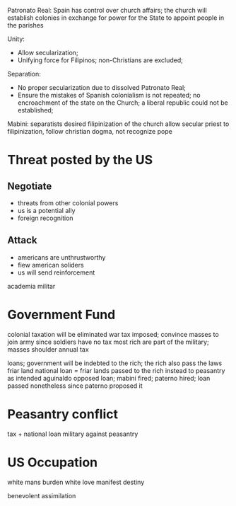 Patronato Real: Spain has control over church affairs; the church will establish colonies in exchange for power for the State to appoint people in the parishes

Unity:
* Allow secularization;
* Unifying force for Filipinos; non-Christians are excluded;

Separation:
* No proper secularization due to dissolved Patronato Real;
* Ensure the mistakes of Spanish colonialism is not repeated; no encroachment of the state on the Church; a liberal republic could not be established;

Mabini:
separatists
desired filipinization of the church
allow secular priest to filipinization, follow christian dogma, not recognize pope

# Threat posted by the US
## Negotiate
* threats from other colonial powers
* us is a potential ally
* foreign recognition
## Attack
* americans are unthrustworthy
* fiew american soliders
* us will send reinforcement

academia militar
# Government Fund
colonial taxation will be eliminated
war tax imposed; convince masses to join army since soldiers have no tax
most rich are part of the military; masses shoulder annual tax

loans; government will be indebted to the rich; the rich also pass the laws
friar land
national loan = friar lands passed to the rich instead to peasantry as intended
aguinaldo opposed loan; mabini fired; paterno hired; loan passed nonetheless since paterno proposed it

# Peasantry conflict
tax + national loan
military against peasantry

# US Occupation
white mans burden
white love
manifest destiny

benevolent assimilation